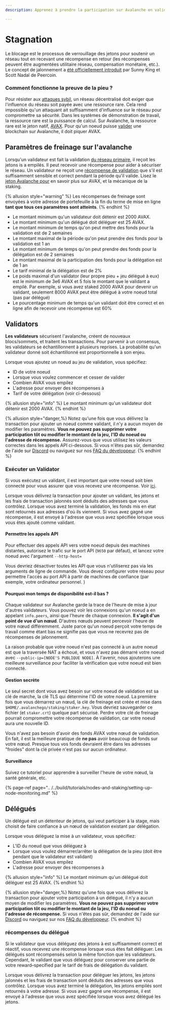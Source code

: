 ```yaml
---
description: Apprenez à prendre la participation sur Avalanche en validant ou en déléguant

---
```


# Stagnation

Le blocage est le processus de verrouillage des jetons pour soutenir un réseau tout en recevant une récompense en retour \(les récompenses peuvent être augmentées utilitaire réseau, compensation monétaire, etc.\). Le concept de jalonnement a [été officiellement introduit](https://web.archive.org/web/20160306084128/https://peercoin.net/assets/paper/peercoin-paper.pdf) par Sunny King et Scott Nadal de Peercoin.

### Comment fonctionne la preuve de la pieu ?

Pour résister aux [attaques sybil](https://support.avalabs.org/en/articles/4064853-what-is-a-sybil-attack), un réseau décentralisé doit exiger que l'influence du réseau soit payée avec une ressource rare. Cela rend impossible qu'un attaquant ait suffisamment d'influence sur le réseau pour compromettre sa sécurité. Dans les systèmes de démonstration de travail, la ressource rare est la puissance de calcul. Sur Avalanche, la ressource rare est le jeton natif, [AVAX](../../#avalanche-avax-token). Pour qu'un noeud puisse [valider](http://support.avalabs.org/en/articles/4064704-what-is-a-blockchain-validator) une blockchain sur Avalanche, il doit piquer AVAX.

## Paramètres de freinage sur l'avalanche

Lorsqu'un validateur est fait la validation [du réseau primaire](http://support.avalabs.org/en/articles/4135650-what-is-the-primary-network), il reçoit les jetons is a empilés. Il peut recevoir une récompense pour aider à sécuriser le réseau. Un validateur ne reçoit une [récompense de validation](http://support.avalabs.org/en/articles/4587396-what-are-validator-staking-rewards) que s'il est suffisamment sensible et correct pendant la période qu'il valide. Lisez le [jeton Avalanche pour](https://files.avalabs.org/papers/token.pdf) en savoir plus sur AVAX, et la mécanique de la staking.

{% allusion style="warning" %} Les récompenses de freinage sont envoyées à votre adresse de portefeuille à la fin du terme de mise en ligne **tant que tous ces paramètres sont atteints**. {% endhint %}

* Le montant minimum qu'un validateur doit détenir est 2000 AVAX.
* Le montant minimum qu'un délégué doit déléguer est 25 AVAX.
* Le montant minimum de temps qu'on peut mettre des fonds pour la validation est de 2 semaines
* Le montant maximal de la période qu'on peut prendre des fonds pour la validation est 1 an
* Le montant minimum de temps qu'on peut prendre des fonds pour la délégation est de 2 semaines
* Le montant maximal de la participation des fonds pour la délégation est de 1 an
* Le tarif minimal de la délégation est de 2%
* Le poids maximal d'un validator \(leur propre pieu + jeu délégué à eux\) est le minimum de 3e6 AVAX et 5 fois le montant que le validant a empilé. Par exemple, si vous avez staked 2000 AVAX pour devenir un validant, seulement 8000 AVAX peut être délégué à votre noeud total \(pas par délégué\)
* Le pourcentage minimum de temps qu'un validant doit être correct et en ligne afin de recevoir une récompense est 60%

## Validators

**Les validateurs** sécurisent l'avalanche, créent de nouveaux blocs/sommets, et traitent les transactions. Pour parvenir à un consensus, les validateurs se échantillonnent à plusieurs reprises. La probabilité qu'un validateur donné soit échantillonné est proportionnelle à son enjeu.

Lorsque vous ajoutez un noeud au jeu de validation, vous spécifiez:

* ID de votre noeud
* Lorsque vous voulez commencer et cesser de valider
* Combien AVAX vous empilez
* L'adresse pour envoyer des récompenses à
* Tarif de votre délégation \(voir ci-dessous\)

{% allusion style="info" %} Le montant minimum qu'un validateur doit détenir est 2000 AVAX. {% endhint %}

{% allusion style="danger,%} Notez qu'une fois que vous délivrez la transaction pour ajouter un noeud comme validant, il n'y a aucun moyen de modifier les paramètres. **Vous ne pouvez pas supprimer votre participation tôt ou modifier le montant de la jeu, l'ID du noeud ou l'adresse de récompense.** Assurez-vous que vous utilisez les valeurs correctes dans les appels API ci-dessous. Si vous n'êtes pas sûr, demandez de l'aide sur [Discord](https://chat.avax.network) ou naviguez sur nos [FAQ du développeur](http://support.avalabs.org/en/collections/2618154-developer-faq). {% endhint %}

### Exécuter un Validator<a id="running-a-validator"></a>

Si vous exécutez un validant, il est important que votre noeud soit bien connecté pour vous assurer que vous recevez une récompense. Voir [ici](http://support.avalabs.org/en/articles/4594192-networking-setup).

Lorsque vous délivrez la transaction pour ajouter un validant, les jetons et les frais de transaction jalonnés sont déduits des adresses que vous contrôlez. Lorsque vous avez terminé la validation, les fonds mis en état sont retournés aux adresses d'où ils viennent. Si vous avez gagné une récompense, il est envoyé à l'adresse que vous avez spécifiée lorsque vous vous êtes ajouté comme validant.

#### Permettre les appels API<a id="allow-api-calls"></a>

Pour effectuer des appels API vers votre noeud depuis des machines distantes, autorisez le trafic sur le port API \(`9650` par défaut\), et lancez votre noeud avec l'argument `--http-host=`

Vous devriez désactiver toutes les API que vous n'utiliserez pas via les arguments de ligne de commande. Vous devez configurer votre réseau pour permettre l'accès au port API à partir de machines de confiance \(par exemple, votre ordinateur personnel. \)

#### Pourquoi mon temps de disponibilité est-il bas ?<a id="why-is-my-uptime-low"></a>

Chaque validateur sur Avalanche garde la trace de l'heure de mise à jour d'autres validateurs. Vous pouvez voir les connexions qu'un noeud a en appelant `info.peers`, ainsi que l'heure de chaque connexion. **Il s'agit d'un point de vue d'un nœud**. D'autres nœuds peuvent percevoir l'heure de votre nœud différemment. Juste parce qu'un noeud perçoit votre temps de travail comme étant bas ne signifie pas que vous ne recevrez pas de récompenses de jalonnement.

La raison probable que votre noeud n'est pas connecté à un autre noeud est que la traversée NAT a échoué, et vous n'avez pas démarré votre noeud avec `--public-ip=[NODE'S PUBLIQUE NODE]`. À l'avenir, nous ajouterons une meilleure surveillance pour faciliter la vérification que votre noeud est bien connecté.

#### Gestion secrète<a id="secret-management"></a>

Le seul secret dont vous avez besoin sur votre noeud de validation est sa clé de marche, la clé TLS qui détermine l'ID de votre noeud. La première fois que vous démarrez un nœud, la clé de freinage est créée et mise dans `$HOME/.avalanchego/staking/staker.key`. Vous devriez sauvegarder ce fichier \(et `staker.crt`\) quelque part sécurisé. Perdre votre clé de freinage pourrait compromettre votre récompense de validation, car votre noeud aura une nouvelle ID.

Vous n'avez pas besoin d'avoir des fonds AVAX votre nœud de validation. En fait, il est la meilleure pratique de **ne pas** avoir beaucoup de fonds sur votre nœud. Presque tous vos fonds devraient être dans les adresses "froides" dont la clé privée n'est pas sur aucun ordinateur.

#### Surveillance<a id="monitoring"></a>

Suivez ce tutoriel pour apprendre à surveiller l'heure de votre nœud, la santé générale, etc.

{% page-ref page=".. /../build/tutorials/nodes-and-staking/setting-up-node-monitoring.md" %}

## Délégués

Un délégué est un détenteur de jetons, qui veut participer à la stage, mais choisit de faire confiance à un nœud de validation existant par délégation.

Lorsque vous déléguez la mise à un validateur, vous spécifiez:

* L'ID du noeud que vous déléguez à
* Lorsque vous voulez démarrer/arrêter la délégation de la pieu \(doit être pendant que le validateur est validant\)
* Combien AVAX vous empilez
* L'adresse pour envoyer des récompenses à

{% allusion style="info" %} Le montant minimum qu'un délégué doit déléguer est 25 AVAX. {% endhint %}

{% allusion style="danger,%} Notez qu'une fois que vous délivrez la transaction pour ajouter votre participation à un délégué, il n'y a aucun moyen de modifier les paramètres. **Vous ne pouvez pas supprimer votre participation tôt ou modifier le montant de la jeu, l'ID du noeud ou l'adresse de récompense.** Si vous n'êtes pas sûr, demandez de l'aide sur [Discord](https://chat.avax.network) ou naviguez sur nos [FAQ du développeur](http://support.avalabs.org/en/collections/2618154-developer-faq). {% endhint %}

### récompenses du délégué<a id="delegator-rewards"></a>

Si le validateur que vous déléguez des jetons à est suffisamment correct et réactif, vous recevrez une récompense lorsque vous êtes fait déléguer. Les délégués sont récompensés selon la même fonction que les validateurs. Cependant, le validant que vous déléguez pour conserver une partie de votre reward–specified par le tarif de frais de délégation du validant.

Lorsque vous délivrez la transaction pour déléguer les jetons, les jetons jalonnés et les frais de transaction sont déduits des adresses que vous contrôlez. Lorsque vous avez terminé la délégation, les jetons empilés sont retournés à votre adresse. Si vous avez gagné une récompense, il est envoyé à l'adresse que vous avez spécifiée lorsque vous avez délégué les jetons.

